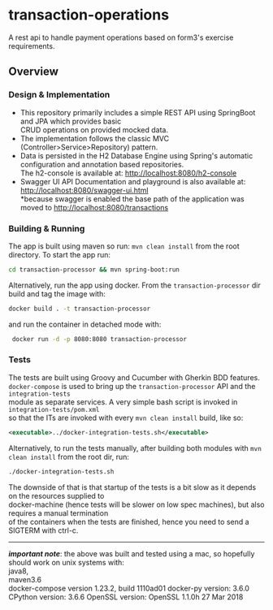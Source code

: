 # transaction-operations
A rest api to handle payment operations based on form3's exercise requirements.

## Overview

### Design & Implementation
* This repository primarily includes a simple REST API using SpringBoot and JPA which provides basic  
CRUD operations on provided mocked data.  
* The implementation follows the classic MVC (Controller>Service>Repository) pattern.
* Data is persisted in the H2 Database Engine using Spring's automatic configuration and annotation based repositories.  
The h2-console is available at: [http://localhost:8080/h2-console](http://localhost:8080/h2-console)
* Swagger UI API Documentation and playground is also available at: [http://localhost:8080/swagger-ui.html](http://localhost:8080/swagger-ui.html)  
 *because swagger is enabled the base path of the application was moved to [http://localhost:8080/transactions](http://localhost:8080/transactions)
 
 ### Building & Running
 The app is built using maven so run: `mvn clean install` from the root directory.
 To start the app run: 
 ```bash
 cd transaction-processor && mvn spring-boot:run
 ```
 Alternatively, run the app using docker. From the `transaction-processor` dir build and tag the image with:
 ```bash
docker build . -t transaction-processor
 ```
 and run the container in detached mode with:
 ```bash
  docker run -d -p 8080:8080 transaction-processor
 ```
 
 ### Tests
The tests are built using Groovy and Cucumber with Gherkin BDD features.  
`docker-compose` is used to bring up the `transaction-processor` API and the `integration-tests`    
module as separate services. A very simple bash script is invoked in `integration-tests/pom.xml`  
so that the ITs are invoked with every `mvn clean install` build, like so: 
```xml
<executable>../docker-integration-tests.sh</executable>
```
Alternatively, to run the tests manually, after building both modules with `mvn clean install` from the root dir, run:
```bash
./docker-integration-tests.sh
```
The downside of that is that startup of the tests is a bit slow as it depends on the resources supplied to  
docker-machine (hence tests will be slower on low spec machines), but also requires a manual termination  
of the containers when the tests are finished, hence you need to send a SIGTERM with ctrl-c.

---

***important note***: the above was built and tested using a mac, so hopefully should work on unix systems with:   
java8,  
maven3.6  
docker-compose version 1.23.2, build 1110ad01 docker-py version: 3.6.0 CPython version: 3.6.6 OpenSSL version: OpenSSL 1.1.0h  27 Mar 2018   
